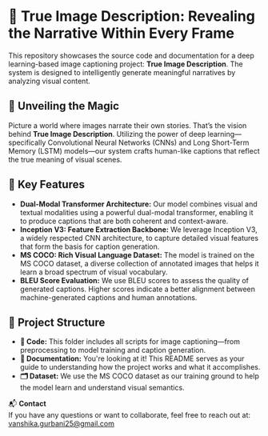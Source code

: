 # 🌄 True Image Description: Revealing the Narrative Within Every Frame

This repository showcases the source code and documentation for a deep learning-based image captioning project: **True Image Description**. The system is designed to intelligently generate meaningful narratives by analyzing visual content.

## 🧠 Unveiling the Magic

Picture a world where images narrate their own stories. That’s the vision behind **True Image Description**. Utilizing the power of deep learning—specifically Convolutional Neural Networks (CNNs) and Long Short-Term Memory (LSTM) models—our system crafts human-like captions that reflect the true meaning of visual scenes.

## 🚀 Key Features

* **Dual-Modal Transformer Architecture:** Our model combines visual and textual modalities using a powerful dual-modal transformer, enabling it to produce captions that are both coherent and context-aware.
* **Inception V3: Feature Extraction Backbone:** We leverage Inception V3, a widely respected CNN architecture, to capture detailed visual features that form the basis for caption generation.
* **MS COCO: Rich Visual Language Dataset:** The model is trained on the MS COCO dataset, a diverse collection of annotated images that helps it learn a broad spectrum of visual vocabulary.
* **BLEU Score Evaluation:** We use BLEU scores to assess the quality of generated captions. Higher scores indicate a better alignment between machine-generated captions and human annotations.

## 📁 Project Structure

* **🧾 Code:** This folder includes all scripts for image captioning—from preprocessing to model training and caption generation.
* **📄 Documentation:** You're looking at it! This README serves as your guide to understanding how the project works and what it accomplishes.
* **🗂️ Dataset:** We use the MS COCO dataset as our training ground to help the model learn and understand visual semantics.

📬 **Contact**  
If you have any questions or want to collaborate, feel free to reach out at: vanshika.gurbani25@gmail.com

